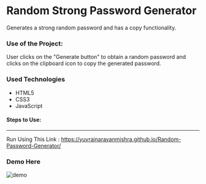 <h1>Random Strong Password Generator</h1>

<p>Generates a strong random password and has a copy functionality.</p>

### Use of the Project:

<p>User clicks on the "Generate button" to obtain a random password and clicks on the clipboard icon to copy the generated password.</p>

<h3>Used Technologies</h3>
<ul>
  <li>HTML5</li>
  <li>CSS3</li>
  <li>JavaScript</li>
</ul>

#### Steps to Use:

---

Run Using This Link : https://yuvrajnarayanmishra.github.io/Random-Password-Generator/

<h3> Demo Here </h3>

![demo](https://user-images.githubusercontent.com/99082388/233193093-2e62a9b1-0887-4eb8-b92f-3c2bc0f812f2.png)
<br>
